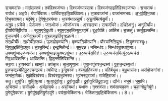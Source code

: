

  
स॒त्रामदा॑सः। मदा॑स॒स्तव॑। तव॑वि॒श्वज॑न्याः। वि॒श्वज॑न्यास्स॒त्रा। वि॒श्वज॑न्या॒इति॑वि॒श्वऽज॑न्याः। स॒त्रारायः॑। रायोध॑। अध॒ये। येपार्थि॑वासः। पार्थि॑वास॒इति॒पार्थि॑वासः।। स॒त्रावाजा॑नां। वाजा॑नामभवः। अ॒भ॒वो॒वि॒भ॒क्ता। वि॒भ॒क्तायत्। यद्दे॒वेषु॑। दे॒वेषु॑धा॒रय॑थाः। धा॒रय॑थाअसु॒र्यं॑। अ॒सु॒र्यमित्य॑सु॒र्यं॑।।  
अनु॒प्र। प्रये॑जे। ये॒जे॒जनः॑। जन॒ओजः॑। ओजो॑अस्य। अ॒स्य॒स॒त्रा। स॒त्राद॑धिरे। द॒धि॒रे॒अनु॑। अनु॑वी॒र्या॑य। वी॒र्यायेति॑वी॒र्या॑य।। स्यू॒म॒गृभे॒दुध॑ये। स्यू॒म॒गृभ॒इति॑स्यू॒म॒ऽगृभे॑। दुध॒येर्व॑ते। अर्व॑तेच। च॒क्रतुं॑। क्रतुं॑वृञ्जन्ति। वृं॒ज॒न्त्यपि॑। अपि॑वृत्र॒हत्ये॑। वृ॒त्र॒हत्य॒इति॑वृ॒त्र॒ऽहत्ये॑।।  
तंस॒ध्रीचीः॑। स॒ध्रीची॑रू॒तयः॑। ऊ॒तयो॒वृष्ण्या॑नि। वृष्ण्या॑नि॒पौंस्या॑नि। पौंस्या॑निनि॒युतः॑। नि॒युत॑स्सश्चुः। नि॒युत॒इति॑नि॒ऽयुतः॑। स॒श्चु॒रिन्द्रं॑। इ॒न्द्र॒मितीन्द्रं॑।। स॒मु॒द्रन्न। नसिन्ध॑वः। सिन्ध॑वउ॒क्थशु॑ष्माः। उ॒क्थशु॑ष्माउरु॒व्यच॑सं। उ॒क्थशु॑ष्मा॒इत्यु॒क्थऽशु॑ष्माः। उ॒रु॒व्यच॑सं॒गिरः॑। उ॒रु॒व्यच॑स॒मित्यु॑रु॒ऽव्यच॑सं। गिर॒आवि॑शन्ति। आवि॑शन्ति। वि॒श॒न्तीति॑विशन्ति।।  
सरा॒यः। रा॒यस्खां। खामुप॑। उप॑सृज। सृ॒जा॒गृ॒णा॒नः। गृ॒णा॒नःपु॑रुश्च॒न्द्रस्य॑। पु॒रु॒च॒न्द्रस्य॒त्वं। पु॒रु॒च॒न्द्रस्येति॑पु॒रु॒ऽच॒न्द्रस्य॑। त्वमि॑न्द्र। इ॒न्द्र॒वस्वः॑। वस्व॒इति॒वस्वः॑।। पति॑र्बभूथ। ब॒भू॒थास॑मः। अस॑मो॒जना॑नां। जना॑ना॒मेकः॑। एको॒विश्व॑स्य। विश्व॑स्य॒भुव॑नस्य। भुव॑नस्य॒राजा॑। राजेति॒राजा॑।।  
सतु। तुश्रु॑धि। श्रु॒धि॒श्रुत्या॑। श्रुत्या॒दु॑वो॒युः। दु॒वो॒युर्द्यौः। दु॒वो॒युरिति॑दु॒वः॒ऽयुः। द्यौर्न। नभूम॑। भूमा॒भि। अ॒भिरायः॑। रायो॑अ॒र्यः। अ॒र्यइत्य॒र्यः।। असो॒यथा॑। यथा॑नः। न॒श्शव॑सा। शव॑साचका॒नः। च॒का॒नोयु॒गेयु॑गे। यु॒गेयु॑गे॒वय॑सा। यु॒गेयु॑ग॒इति॑यु॒गेऽयु॑गे। वय॑सा॒चेकि॑तानः। चेकि॑तान॒इति॒चेकि॑तानः।। 8।।  
